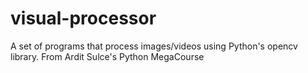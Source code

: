 # visual-processor
A set of programs that process images/videos using Python's opencv library. From Ardit Sulce's Python MegaCourse

